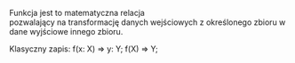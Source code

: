 Funkcja jest to matematyczna relacja  
pozwalający na transformację danych wejściowych 
z określonego zbioru w dane wyjściowe innego zbioru.

Klasyczny zapis:
f(x: X) => y: Y;
f(X) => Y;
